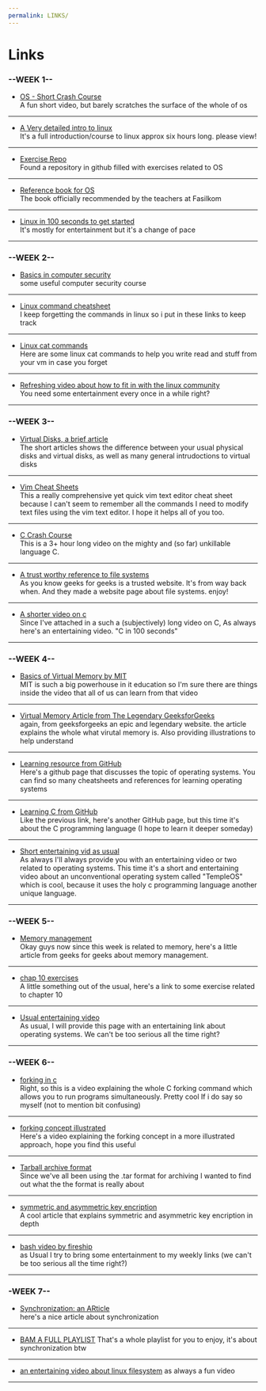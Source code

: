 ```yaml
---
permalink: LINKS/
---
```


# Links

### --WEEK 1--

* [OS - Short Crash Course](https://www.youtube.com/watch?v=26QPDBe-NB8) <br>
A fun short video, but barely scratches the surface of the whole of os <br>
<hr>

* [A Very detailed intro to linux](https://www.youtube.com/watch?v=sWbUDq4S6Y8) <br>
It's a full introduction/course to linux approx six hours long. please view! <br>
<hr>

* [Exercise Repo](https://github.com/SheldonZhong/OS_practice) <br>
Found a repository in github filled with exercises related to OS <br>
<hr>

* [Reference book for OS](https://os-book.com/) <br>
The book officially recommended by the teachers at Fasilkom<br>
<hr>

* [Linux in 100 seconds to get started](https://www.youtube.com/watch?v=rrB13utjYV4) <br>
It's mostly for entertainment but it's a change of pace <br>
<hr>

### --WEEK 2--

* [Basics in computer security](https://www.youtube.com/watch?v=ug_ruisDUXc) <br>
some useful computer security course <br>
<hr>

* [Linux command cheatsheet](https://www.hostinger.com/tutorials/linux-commands) <br>
I keep forgetting the commands in linux so i put in these links to keep track <br>
<hr>

* [Linux cat commands](https://www.geeksforgeeks.org/cat-command-in-linux-with-examples/) <br>
Here are some linux cat commands to help you write read and stuff from your vm in case you forget <br>
<hr>

* [Refreshing video about how to fit in with the linux community](https://www.youtube.com/watch?v=cC1CqyCN9Q0) <br>
You need some entertainment every once in a while right? <br>
<hr>

### --WEEK 3--

* [Virtual Disks, a brief article](https://www.techtarget.com/searchvirtualdesktop/definition/virtual-hard-disk-VHD) <br>
The short articles shows the difference between your usual physical disks and virtual disks, as well as many general intrudoctions to virtual disks
<hr>

* [Vim Cheat Sheets](https://vim.rtorr.com/) <br>
This a really comprehensive yet quick vim text editor cheat sheet because I can't seem to remember all the commands I need to modify text files using the vim text editor. I hope it helps all of you too.
<hr>

* [C Crash Course](https://www.youtube.com/watch?v=KJgsSFOSQv0) <br>
This is a 3+ hour long video on the mighty and (so far) unkillable language C. <br>
<hr>

* [A trust worthy reference to file systems](https://www.geeksforgeeks.org/file-systems-in-operating-system/) <br>
As you know geeks for geeks is a trusted website. It's from way back when. And they made a website page about file systems. enjoy!
<hr>

* [A shorter video on c](https://www.youtube.com/watch?v=U3aXWizDbQ4) <br>
Since I've attached in a such a (subjectively) long video on C, As always here's an entertaining video. "C in 100 seconds"
<hr>

### --WEEK 4--

* [Basics of Virtual Memory by MIT](https://youtu.be/8yO2FBBfaB0?si=pRrgx5_KojdlE_8F) <br>
MIT is such a big powerhouse in it education so I'm sure there are things inside the video that all of us can learn from that video
<hr>

* [Virtual Memory Article from The Legendary GeeksforGeeks](https://www.geeksforgeeks.org/virtual-memory-in-operating-system/) <br>
again, from geeksforgeeks an epic and legendary website. the article explains the whole what virutal memory is. Also providing illustrations to help understand
<hr>

* [Learning resource from GitHub](https://github.com/topics/operating-system-learning) <br>
Here's a github page that discusses the topic of operating systems. You can find so many cheatsheets and references for learning operating systems
<hr>

* [Learning C from GitHub](https://github.com/topics/learning-c) <br>
Like the previous link, here's another GitHub page, but this time it's about the C programming language (I hope to learn it deeper someday)
<hr>

* [Short entertaining vid as usual](https://www.youtube.com/watch?v=h7gf5M04hdg) <br>
As always I'll always provide you with an entertaining video or two related to operating systems. This time it's a short and entertaining video about an unconventional operating system called "TempleOS" which is cool, because it uses the holy c programming language another unique language.
<hr>

### --WEEK 5--

* [Memory management](https://www.geeksforgeeks.org/memory-management-in-operating-system/) <br>
Okay guys now since this week is related to memory, here's a little article from geeks for geeks about memory management.
<hr>

* [chap 10 exercises](https://www.studocu.com/row/document/xian-jiaotong-university/%E6%93%8D%E4%BD%9C%E7%B3%BB%E7%BB%9F/operating-system-concepts-exercise10/24296566) <br>
A little something out of the usual, here's a link to some exercise related to chapter 10
<hr>

* [Usual entertaining video](https://www.youtube.com/watch?v=fkGCLIQx1MI) <br>
As usual, I will provide this page with an entertaining link about operating systems. We can't be too serious all the time right?
<hr>

### --WEEK 6--

* [forking in c](https://www.youtube.com/watch?v=cex9XrZCU14/) <br>
Right, so this is a video explaining the whole C forking command which allows you to run programs simultaneously. Pretty cool If i do say so myself (not to mention bit confusing)
<hr>

* [forking concept illustrated](https://www.youtube.com/watch?v=xVSPv-9x3gk) <br>
Here's a video explaining the forking concept in a more illustrated approach, hope you find this useful
<hr>

* [Tarball archive format](https://www.youtube.com/watch?v=xVSPv-9x3gk) <br>
Since we've all been using the .tar format for archiving I wanted to find out what the the format is really about
<hr>

* [symmetric and asymmetric key encription](https://www.geeksforgeeks.org/difference-between-symmetric-and-asymmetric-key-encryption/ ) <br>
A cool article that explains symmetric and asymmetric key encription in depth
<hr>

* [bash video by fireship](https://www.youtube.com/watch?v=I4EWvMFj37g) <br>
as Usual I try to bring some entertainment to my weekly links (we can't be too serious all the time right?)
<hr>

### -WEEK 7--

* [Synchronization: an ARticle](https://www.geeksforgeeks.org/introduction-of-process-synchronization/) <br>
here's a nice article about synchronization
<hr>

* [BAM A FULL PLAYLIST](https://www.youtube.com/watch?v=ph2awKa8r5Y&list=PLBlnK6fEyqRjDf_dmCEXgl6XjVKDDj0M2)
That's a whole playlist for you to enjoy, it's about synchronization btw
<hr>

* [an entertaining video about linux filesystem](https://www.youtube.com/watch?v=42iQKuQodW4)
as always a fun video
<hr>
